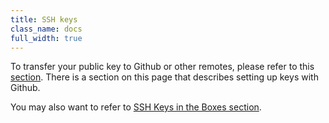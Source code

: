 ```yaml
---
title: SSH keys
class_name: docs
full_width: true
---
```


To transfer your public key to Github or other remotes, please refer to this [section](/docs/dashboard/account/publickey). There is a section on this page that describes setting up keys with Github.

You may also want to refer to [SSH Keys in the Boxes section](/docs/ide/boxes/access/sshkeys).
